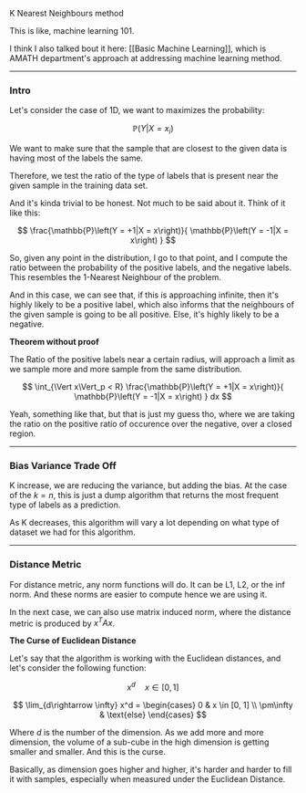 K Nearest Neighbours method

This is like, machine learning 101. 

I think I also talked bout it here: [[Basic Machine Learning]], which is AMATH department's approach at addressing machine learning method.

---
### **Intro**

Let's consider the case of 1D, we want to maximizes the probability: 

$$
\mathbb{P}\left(Y|X = x_i\right)
$$

We want to make sure that the sample that are closest to the given data is having most of the labels the same. 

Therefore, we test the ratio of the type of labels that is present near the given sample in the training data set. 

And it's kinda trivial to be honest. Not much to be said about it. Think of it like this: 

$$
\frac{\mathbb{P}\left(Y = +1|X = x\right)}{
    \mathbb{P}\left(Y = -1|X = x\right)
}
$$

So, given any point in the distribution, I go to that point, and I compute the ratio between the probability of the positive labels, and the negative labels. This resembles the 1-Nearest Neighbour of the problem. 

And in this case, we can see that, if this is approaching infinite, then it's highly likely to be a positive label, which also informs that the neighbours of the given sample is going to be all positive. Else, it's highly likely to be a negative.

**Theorem without proof**

The Ratio of the positive labels near a certain radius, will approach a limit as we sample more and more sample from the same distribution. 

$$
\int_{\Vert x\Vert_p < R}
\frac{\mathbb{P}\left(Y = +1|X = x\right)}{
    \mathbb{P}\left(Y = -1|X = x\right)
}
dx
$$

Yeah, something like that, but that is just my guess tho, where we are taking the ratio on the positive ratio of occurence over the negative, over a closed region. 

---
### **Bias Variance Trade Off**

K increase, we are reducing the variance, but adding the bias. At the case of the $k = n$, this is just a dump algorithm that returns the most frequent type of labels as a prediction. 

As K decreases, this algorithm will vary a lot depending on what type of dataset we had for this algorithm. 


---
### **Distance Metric**

For distance metric, any norm functions will do. It can be L1, L2, or the inf norm. And these norms are easier to compute hence we are using it. 

In the next case, we can also use matrix induced norm, where the distance metric is produced by $x^TAx$. 

**The Curse of Euclidean Distance**

Let's say that the algorithm is working with the Euclidean distances, and let's consider the following function: 

$$
x^d \quad x\in [0,1]
$$

$$
\lim_{d\rightarrow \infty} x^d  = \begin{cases}
    0 & x \in [0, 1] 
    \\
    \pm\infty & \text{else}
\end{cases}
$$

Where $d$ is the number of the dimension. As we add more and more dimension, the volume of a sub-cube in the high dimension is getting smaller and smaller. And this is the curse. 

Basically, as dimension goes higher and higher, it's harder and harder to fill it with samples, especially when measured under the Euclidean Distance. 


